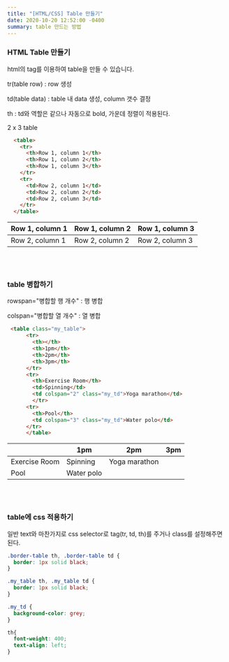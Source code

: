 ```yaml
---
title: "[HTML/CSS] Table 만들기"
date: 2020-10-20 12:52:00 -0400
summary: table 만드는 방법
---
```




### HTML Table 만들기

html의 tag를 이용하여 table을 만들 수 있습니다.

tr(table row) : row 생성

td(table data) : table 내 data 생성, column 갯수 결정

th : td와 역할은 같으나 자동으로 bold, 가운데 정렬이 적용된다.

2 x 3 table

```html
  <table>
    <tr>
      <th>Row 1, column 1</th>
      <th>Row 1, column 2</th>
      <th>Row 1, column 3</th>
    </tr>
    <tr>
      <td>Row 2, column 1</td>
      <td>Row 2, column 2</td>
      <td>Row 2, column 3</td>
    </tr>
  </table>
```



| Row 1, column 1 | Row 1, column 2 | Row 1, column 3 |
| --------------- | --------------- | --------------- |
| Row 2, column 1 | Row 2, column 2 | Row 2, column 3 |



<br>

<br>

### table 병합하기

rowspan="병합할 행 개수" : 행 병합

colspan="병합할 열 개수" : 열 병합

```html
 <table class="my_table">
      <tr>
        <th></th>
        <th>1pm</th>
        <th>2pm</th>
        <th>3pm</th>
      </tr>
      <tr>
        <th>Exercise Room</th>
        <td>Spinning</td>
        <td colspan="2" class="my_td">Yoga marathon</td>
        </tr>
      <tr>
        <th>Pool</th>
        <td colspan="3" class="my_td">Water polo</td>
      </tr>
      </table>
```




|               | 1pm        | 2pm           | 3pm  |
| ------------- | ---------- | ------------- | ---- |
| Exercise Room | Spinning   | Yoga marathon |      |
| Pool          | Water polo |               |      |




<br>

<br>

### table에 css 적용하기

일반 text와 마찬가지로 css selector로 tag(tr, td, th)를 주거나 class를 설정해주면 된다.

```css
.border-table th, .border-table td {
  border: 1px solid black; 
}

.my_table th, .my_table td {
  border: 1px solid black;
}

.my_td {
  background-color: grey;
}

th{
  font-weight: 400;
  text-align: left;
}
```

